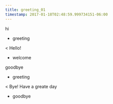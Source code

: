 ```yaml
---
title: greeting_01
timestamp: 2017-01-18T02:48:59.999734151-06:00
---
```


hi
* greeting

< Hello!
* welcome

goodbye
* greeting

< Bye! Have a greate day
* goodbye
